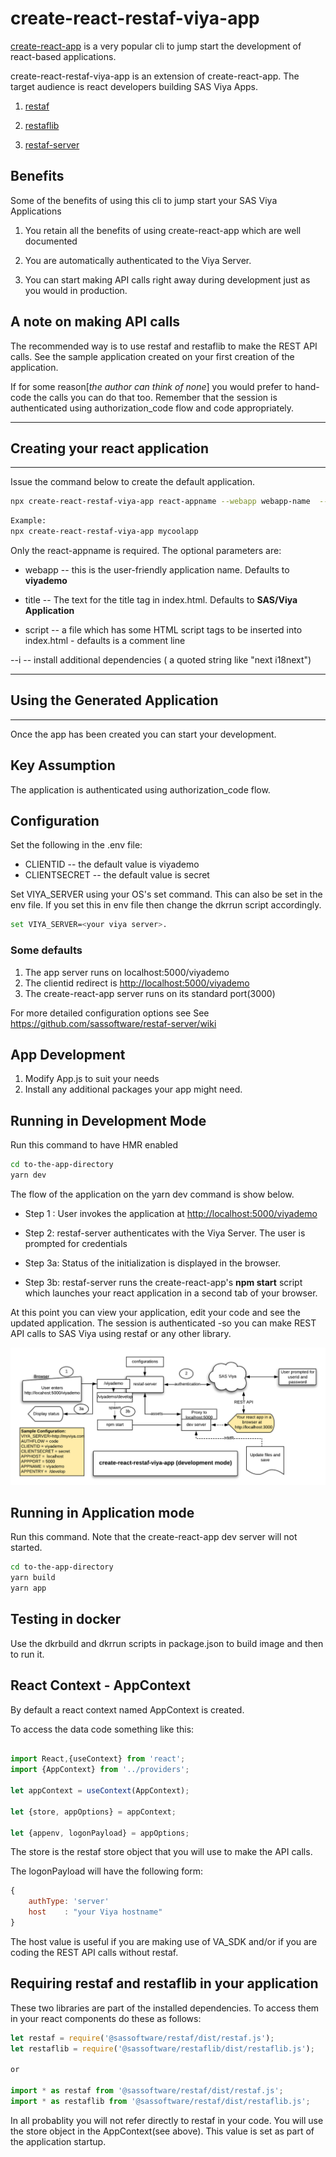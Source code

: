# create-react-restaf-viya-app

[create-react-app](https://create-react-app.dev/) is a very popular cli to jump start the development of react-based applications.

create-react-restaf-viya-app is an extension of create-react-app. The target audience is react developers building SAS Viya Apps.

1. [restaf](https://github.com/sassoftware/restaf/wiki)

2. [restaflib](https://github.com/sassoftware/restaf/wiki)

3. [restaf-server](https://github.com/sassoftware/restaf-server/wiki)

## Benefits

Some of the benefits of using this cli to jump start your SAS Viya Applications

1. You retain all the benefits of using create-react-app which are well documented

2. You are automatically authenticated to the Viya Server.

3. You can start making API calls right away during development just as you would in production.

## A note on making API calls

The recommended way is to use restaf and restaflib to make the REST API calls. See the sample application created on your first creation of the application.

If for some reason[*the author can think of none*] you would prefer to hand-code the calls you can do that too. Remember that the session is authenticated using authorization_code flow and code appropriately.

---

## Creating your react application

---

Issue the command below to create the default application.

```sh
npx create-react-restaf-viya-app react-appname --webapp webapp-name  --title webapp-title --script scriptTags-file

```

```sh
Example:
npx create-react-restaf-viya-app mycoolapp
```

Only the react-appname is required. The optional parameters are:

- webapp  -- this is the user-friendly application name. Defaults to **viyademo**

- title   -- The text for the title tag in index.html. Defaults to **SAS/Viya Application**

- script  -- a file which has some HTML script tags to be inserted into index.html - defaults is a comment line

--i       -- install additional dependencies ( a quoted string like "next i18next")

---

## Using the Generated Application

---

Once the app has been created you can start your development.

## Key Assumption

The application is authenticated using authorization_code flow.

## Configuration

Set the following in the .env file:

- CLIENTID  -- the default value is viyademo
- CLIENTSECRET -- the default value is secret

Set VIYA_SERVER using your OS's set command. This can also be set in the env file. If you set this in env file then change
the dkrrun script accordingly.

```sh
set VIYA_SERVER=<your viya server>.
```

### Some defaults

1. The app server runs on localhost:5000/viyademo
2. The clientid redirect is <http://localhost:5000/viyademo>
3. The create-react-app server runs on its standard port(3000)

For more detailed configuration options see
See <https://github.com/sassoftware/restaf-server/wiki>

## App Development

1. Modify App.js to suit your needs
2. Install any additional packages your app might need.

## Running in Development Mode

Run this command to have HMR enabled

```sh
cd to-the-app-directory
yarn dev
```

The flow of the application on the yarn dev command is show below.

- Step 1   :  User invokes the application at <http://localhost:5000/viyademo>

- Step 2: restaf-server authenticates with the Viya Server. The user is prompted for credentials

- Step 3a: Status of the initialization is displayed in the browser.

- Step 3b: restaf-server runs the create-react-app's **npm start** script which launches your react application in a second tab of your browser.

At this point you can view your application, edit your code and see the updated application. The session is authenticated -so you can make REST API calls to SAS Viya using restaf or any other library.

![create-react-restaf-viya](create-react-restaf-viya-app.png)

## Running in Application mode

Run this command. Note that the create-react-app dev server will not started.

```sh
cd to-the-app-directory
yarn build
yarn app
```


## Testing in docker

Use the dkrbuild and dkrrun scripts in package.json to build image and then to run it.


## React Context - AppContext

By default a react context named AppContext is created.

To access the data code something like this:

```js

import React,{useContext} from 'react';
import {AppContext} from '../providers';

let appContext = useContext(AppContext);

let {store, appOptions} = appContext;

let {appenv, logonPayload} = appOptions;

```

The store is the restaf store object that you will use to make the API calls.

The logonPayload will have the following form:

```js
{
    authType: 'server'
    host    : "your Viya hostname"
}
```

The host value is useful if you are making use of VA_SDK and/or if you are coding the REST API calls without restaf.

## Requiring restaf and restaflib in your application

These two libraries are part of the installed dependencies. To access them in your react components do these as follows:

```js
let restaf = require('@sassoftware/restaf/dist/restaf.js');
let restaflib = require('@sassoftware/restaflib/dist/restaflib.js');

or

import * as restaf from '@sassoftware/restaf/dist/restaf.js';
import * as restaflib from '@sassoftware/restaf/dist/restaflib.js';

```

In all probablity you will not refer directly to restaf in your code. You will use the store object in the AppContext(see above). This value is set as part of the application startup.

